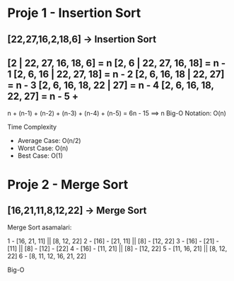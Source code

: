# Proje 1 - Insertion Sort


## [22,27,16,2,18,6] -> Insertion Sort

[2 | 22, 27, 16, 18, 6] = n 
[2, 6 | 22, 27, 16, 18] = n - 1
[2, 6, 16 | 22, 27, 18] = n - 2
[2, 6, 16, 18 | 22, 27] = n - 3
[2, 6, 16, 18, 22 | 27] = n - 4
[2, 6, 16, 18, 22, 27] = n - 5
                                      +
----------------------------------------
n + (n-1) + (n-2) + (n-3) + (n-4) + (n-5) = 6n - 15 ==> n
Big-O Notation: O(n)

Time Complexity
- Average Case: O(n/2)
- Worst Case: O(n)
- Best Case: O(1)


# Proje 2 - Merge Sort

## [16,21,11,8,12,22] -> Merge Sort

Merge Sort asamalari:

1 - [16, 21, 11] || [8, 12, 22] 
2 - [16] - [21, 11] || [8] - [12, 22]
3 - [16] - [21] - [11] || [8] - [12] - [22]
4 - [16] - [11, 21] || [8] - [12, 22]
5 - [11, 16, 21] || [8, 12, 22]
6 - [8, 11, 12, 16, 21, 22]

Big-O














